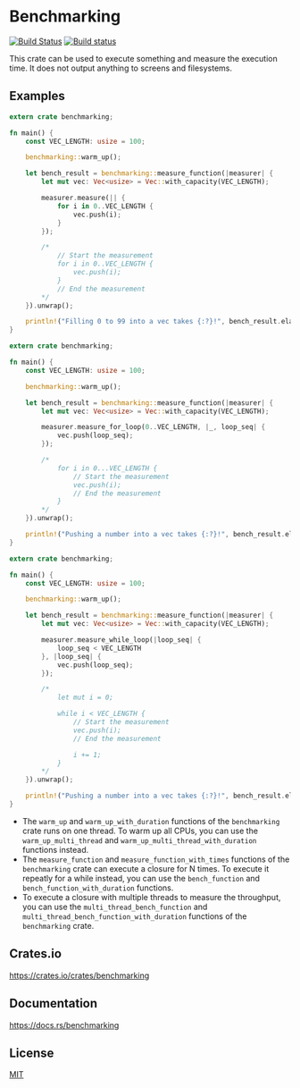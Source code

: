 Benchmarking
====================

[![Build Status](https://travis-ci.org/magiclen/benchmarking.svg?branch=master)](https://travis-ci.org/magiclen/benchmarking)
[![Build status](https://ci.appveyor.com/api/projects/status/y0iwlve66ral4peo/branch/master?svg=true)](https://ci.appveyor.com/project/magiclen/benchmarking/branch/master)

This crate can be used to execute something and measure the execution time. It does not output anything to screens and filesystems.

## Examples

```rust
extern crate benchmarking;

fn main() {
    const VEC_LENGTH: usize = 100;

    benchmarking::warm_up();

    let bench_result = benchmarking::measure_function(|measurer| {
        let mut vec: Vec<usize> = Vec::with_capacity(VEC_LENGTH);

        measurer.measure(|| {
            for i in 0..VEC_LENGTH {
                vec.push(i);
            }
        });

        /*
            // Start the measurement
            for i in 0..VEC_LENGTH {
                vec.push(i);
            }
            // End the measurement
        */
    }).unwrap();

    println!("Filling 0 to 99 into a vec takes {:?}!", bench_result.elapsed());
}
```

```rust
extern crate benchmarking;

fn main() {
    const VEC_LENGTH: usize = 100;

    benchmarking::warm_up();

    let bench_result = benchmarking::measure_function(|measurer| {
        let mut vec: Vec<usize> = Vec::with_capacity(VEC_LENGTH);

        measurer.measure_for_loop(0..VEC_LENGTH, |_, loop_seq| {
            vec.push(loop_seq);
        });

        /*
            for i in 0...VEC_LENGTH {
                // Start the measurement
                vec.push(i);
                // End the measurement
            }
        */
    }).unwrap();

    println!("Pushing a number into a vec takes {:?}!", bench_result.elapsed());
}
```

```rust
extern crate benchmarking;

fn main() {
    const VEC_LENGTH: usize = 100;

    benchmarking::warm_up();

    let bench_result = benchmarking::measure_function(|measurer| {
        let mut vec: Vec<usize> = Vec::with_capacity(VEC_LENGTH);

        measurer.measure_while_loop(|loop_seq| {
            loop_seq < VEC_LENGTH
        }, |loop_seq| {
            vec.push(loop_seq);
        });

        /*
            let mut i = 0;

            while i < VEC_LENGTH {
                // Start the measurement
                vec.push(i);
                // End the measurement

                i += 1;
            }
        */
    }).unwrap();

    println!("Pushing a number into a vec takes {:?}!", bench_result.elapsed());
}
```

* The `warm_up` and `warm_up_with_duration` functions of the `benchmarking` crate runs on one thread. To warm up all CPUs, you can use the `warm_up_multi_thread` and `warm_up_multi_thread_with_duration` functions instead.
* The `measure_function` and `measure_function_with_times` functions of the `benchmarking` crate can execute a closure for N times. To execute it repeatly for a while instead, you can use the `bench_function` and `bench_function_with_duration` functions.
* To execute a closure with multiple threads to measure the throughput, you can use the `multi_thread_bench_function` and `multi_thread_bench_function_with_duration` functions of the `benchmarking` crate.

## Crates.io

https://crates.io/crates/benchmarking

## Documentation

https://docs.rs/benchmarking

## License

[MIT](LICENSE)